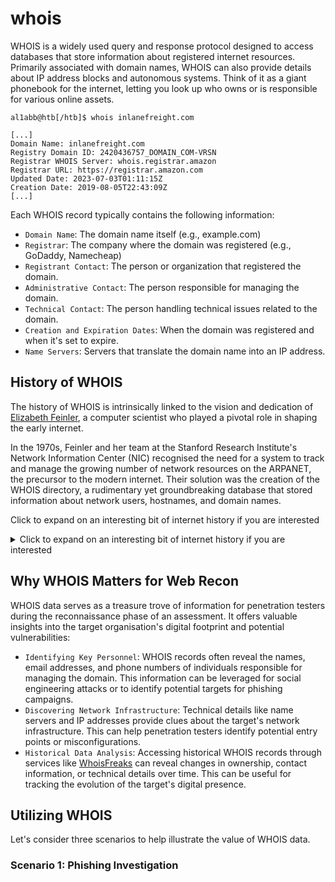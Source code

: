 # whois

WHOIS is a widely used query and response protocol designed to access databases that store information about registered internet resources. Primarily associated with domain names, WHOIS can also provide details about IP address blocks and autonomous systems. Think of it as a giant phonebook for the internet, letting you look up who owns or is responsible for various online assets.

```shell-session
al1abb@htb[/htb]$ whois inlanefreight.com

[...]
Domain Name: inlanefreight.com
Registry Domain ID: 2420436757_DOMAIN_COM-VRSN
Registrar WHOIS Server: whois.registrar.amazon
Registrar URL: https://registrar.amazon.com
Updated Date: 2023-07-03T01:11:15Z
Creation Date: 2019-08-05T22:43:09Z
[...]
```

Each WHOIS record typically contains the following information:

* `Domain Name`: The domain name itself (e.g., example.com)
* `Registrar`: The company where the domain was registered (e.g., GoDaddy, Namecheap)
* `Registrant Contact`: The person or organization that registered the domain.
* `Administrative Contact`: The person responsible for managing the domain.
* `Technical Contact`: The person handling technical issues related to the domain.
* `Creation and Expiration Dates`: When the domain was registered and when it's set to expire.
* `Name Servers`: Servers that translate the domain name into an IP address.

## History of WHOIS

The history of WHOIS is intrinsically linked to the vision and dedication of [Elizabeth Feinler](https://en.wikipedia.org/wiki/Elizabeth_J._Feinler), a computer scientist who played a pivotal role in shaping the early internet.

In the 1970s, Feinler and her team at the Stanford Research Institute's Network Information Center (NIC) recognised the need for a system to track and manage the growing number of network resources on the ARPANET, the precursor to the modern internet. Their solution was the creation of the WHOIS directory, a rudimentary yet groundbreaking database that stored information about network users, hostnames, and domain names.

Click to expand on an interesting bit of internet history if you are interested

<details>

<summary>Click to expand on an interesting bit of internet history if you are interested</summary>

#### Formalisation and Standardization

As the internet expanded beyond its academic origins, the WHOIS protocol was formalised and standardized in `RFC 812`, published in 1982. This laid the groundwork for a more structured and scalable system to manage domain registration and technical details. Ken Harrenstien and Vic White, also at the NIC, played a crucial role in defining the WHOIS protocol and its query-response mechanisms.

#### The Rise of Distributed WHOIS and RIRs

With the internet's exponential growth, the centralised WHOIS model proved inadequate. The establishment of Regional Internet Registries (RIRs) in the 1990s marked a shift towards a distributed WHOIS system.

Key figures like Randy Bush and John Postel contributed to the development of the RIR system, which divided the responsibility of managing internet resources into regional zones. This decentralisation improved scalability and resilience, allowing WHOIS to keep pace with the internet's rapid expansion.

#### ICANN and the Modernization of WHOIS

The formation of the `Internet Corporation for Assigned Names and Numbers` (`ICANN`) in 1998 ushered in a new era for WHOIS. Vint Cerf, often referred to as one of the "fathers of the internet," played a crucial role in establishing ICANN, which assumed responsibility for global DNS management and WHOIS policy development.

This centralized oversight helped to standardize WHOIS data formats, improve accuracy, and resolve domain disputes arising from issues like cybersquatting, trademark infringement, or conflicts over unused domains. ICANN's Uniform Domain-Name Dispute-Resolution Policy (UDRP) provides a framework for resolving such conflicts through arbitration.

#### Privacy Concerns and the GDPR Era

The 21st century brought heightened awareness of privacy concerns related to WHOIS data. The public availability of personal information like names, addresses, and phone numbers became a growing concern. This led to the rise of privacy services that allowed domain owners to mask their personal information.

The implementation of the `General Data Protection Regulation` (`GDPR`) in 2018 further accelerated this trend, requiring WHOIS operators to comply with strict data protection rules.

Today, WHOIS continues to evolve in response to the ever-changing landscape of the internet. The tension between transparency and privacy remains a central theme. Efforts are underway to strike a balance through initiatives like the `Registration Data Access Protocol` (`RDAP`), which offers a more granular and privacy-conscious approach to accessing domain registration data.

</details>

## Why WHOIS Matters for Web Recon

WHOIS data serves as a treasure trove of information for penetration testers during the reconnaissance phase of an assessment. It offers valuable insights into the target organisation's digital footprint and potential vulnerabilities:

* `Identifying Key Personnel`: WHOIS records often reveal the names, email addresses, and phone numbers of individuals responsible for managing the domain. This information can be leveraged for social engineering attacks or to identify potential targets for phishing campaigns.
* `Discovering Network Infrastructure`: Technical details like name servers and IP addresses provide clues about the target's network infrastructure. This can help penetration testers identify potential entry points or misconfigurations.
* `Historical Data Analysis`: Accessing historical WHOIS records through services like [WhoisFreaks](https://whoisfreaks.com/) can reveal changes in ownership, contact information, or technical details over time. This can be useful for tracking the evolution of the target's digital presence.

## Utilizing WHOIS

Let's consider three scenarios to help illustrate the value of WHOIS data.

### Scenario 1: Phishing Investigation
